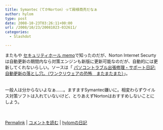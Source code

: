 ```yaml
---
title: Symantec（てかNorton）って殿様商売だなぁ
author: hylom
type: post
date: 2008-10-23T03:26:11+00:00
url: /2008/10/23/20081023-032611/
categories:
  - Slashdot

---
```

またもや [セキュリティホール memo][1]で知ったのだが、Norton Internet Securtyは自動更新の期間内なら対策エンジンも新版に更新可能なのだが、自動的には更新してくれないらしい。ソースは「 [パソコントラブル出張修理・サポート日記: 自動更新の落とし穴。（ワンクリウェアの恐怖　またまたまた）][2]」。  
</br>   
一般人は分からないよなぁ……。ますますSymantec嫌いに。相変わらずウイルス対策ソフトは入れていないけど、とりあえずNortonはおすすめしないことにしよう。</br>  
</br> 

   [Permalink][3] |    [コメントを読む][4] |    [hylomの日記][5] 

</br>

 [1]: http://www.st.ryukoku.ac.jp/~kjm/security/memo/
 [2]: http://orbit.cocolog-nifty.com/supportdiary/2008/10/post-9cba.html
 [3]: http://slashdot.jp/~hylom/journal/456117
 [4]: http://slashdot.jp/~hylom/journal/456117#acomments
 [5]: http://slashdot.jp/~hylom/journal/
